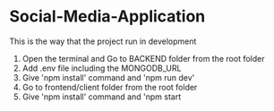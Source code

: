 # Social-Media-Application

This is the way that the project run in development

1. Open the terminal and Go to BACKEND folder from the root folder
2. Add .env file including the MONGODB_URL
3. Give 'npm install' command and 'npm run dev'
4. Go to frontend/client folder from the root folder
5. Give 'npm install' command and 'npm start
